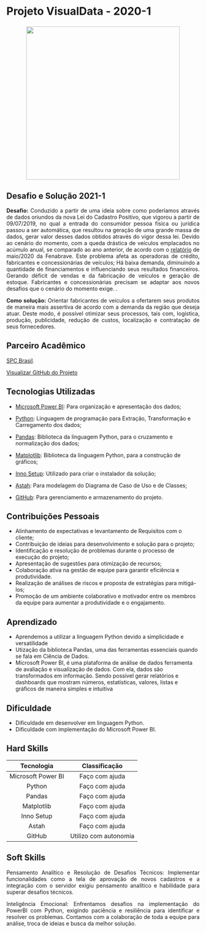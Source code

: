 # Projeto VisualData - 2020-1

<div align=center>
 <h3></h3>
  <img src="https://github.com/drosan19/Portfolio/assets/130381620/e544d9bb-ff6c-4eaa-8eb8-35ef9b403ad1" width=400 alt="" />
     
</div>

## Desafio e Solução  2021-1
<div align="justify">

<b>Desafio:</b> Conduzido a partir de uma ideia sobre como poderíamos através de dados oriundos da nova Lei do Cadastro Positivo, que vigorou a partir de 09/07/2019, no qual a entrada do consumidor pessoa física ou jurídica passou a ser automática, que resultou na geração de uma grande massa de dados, gerar valor desses dados obtidos através do vigor dessa lei.
​Devido ao cenário do momento, com a queda drástica de veículos emplacados no acúmulo anual, se comparado ao ano anterior, de acordo com o [relatório](http://www.fenabrave.org.br/portalv2/Conteudo/Emplacamentos) de maio/2020 da Fenabrave. Este problema afeta as operadoras de crédito, fabricantes e concessionárias de veículos; Há baixa demanda, diminuindo a quantidade de financiamentos e influenciando seus resultados financeiros. Gerando déficit de vendas e da fabricação de veículos e geração de estoque. Fabricantes e concessionárias precisam se adaptar aos novos desafios que o cenário do momento exige. .<br>

<b>Como solução:</b> Orientar fabricantes de veículos a ofertarem seus produtos de maneira mais assertiva de acordo com a demanda da região que deseja atuar. Deste modo, é possível otimizar seus processos, tais com, logística, produção, publicidade, redução de custos, localização e contratação de seus fornecedores.

</div>


## Parceiro Acadêmico
 [SPC Brasil](https://www.spcbrasil.org.br/).


[Visualizar GitHub do Projeto]()

## Tecnologias Utilizadas

- [Microsoft Power BI](https://powerbi.microsoft.com/pt-br/): Para organização e apresentação dos dados;	
  
- [Python](https://www.python.org/): Linguagem de programação para Extração, Transformação e Carregamento dos dados;	
  
- [Pandas](https://pandas.pydata.org/): Biblioteca da linguagem Python, para o cruzamento e normalização dos dados;
  	
- [Matplotlib](https://matplotlib.org/): Biblioteca da linguagem Python, para a construção de gráficos;	
  
- [Inno Setup](https://jrsoftware.org/isinfo.php): Utilizado para criar o instalador da solução;	
  
- [Astah](https://astah.net/): Para modelagem do Diagrama de Caso de Uso e de Classes;
    
- [GitHub](https://github.com/): Para gerenciamento e armazenamento do projeto.	
   <br/>

## Contribuições Pessoais

- Alinhamento de expectativas e levantamento de Requisitos com o cliente;
- Contribuição de ideias para desenvolvimento e solução para o projeto;
- Identificação e resolução de problemas durante o processo de execução do projeto;
- Apresentação de sugestões para otimização de recursos;
- Colaboração ativa na gestão de equipe para garantir eficiência e produtividade.
- Realização de análises de riscos e proposta de estratégias para mitigá-los;
- Promoção de um ambiente colaborativo e motivador entre os membros da equipe para aumentar a produtividade e o engajamento.

## Aprendizado
- Aprendemos a utilizar a linguagem  Python devido a simplicidade e versatilidade
- Utização da biblioteca Pandas, uma das ferramentas essenciais quando se fala em Ciência de Dados.
- Microsoft Power BI, é uma plataforma de análise de dados ferramenta de avaliação e visualização de dados. Com ela, dados são transformados em informação. Sendo possível gerar relatórios e dashboards que mostram números, estatísticas, valores, listas e gráficos de maneira simples e intuitiva

## Dificuldade
- Dificuldade em desenvolver em linguagem Python.
- Dificuldade com implementação do Microsoft Power BI.


## Hard Skills

|     Tecnologia     |   Classificação   |
| :----------------: | :---------------: |
| Microsoft Power BI |  Faço com ajuda   |
|       Python       |  Faço com ajuda   |
|       Pandas       |  Faço com ajuda   |
|     Matplotlib     |  Faço com ajuda   |
|     Inno Setup     |  Faço com ajuda   |
|       Astah        |  Faço com ajuda   |
|       GitHub       | Utilizo com autonomia |


## Soft Skills <br>
<div align="justify">

Pensamento Analítico e Resolução de Desafios Técnicos: Implementar funcionalidades como a tela de aprovação de novos cadastros e a integração com o servidor exigiu pensamento analítico e habilidade para superar desafios técnicos.

Inteligência Emocional:
Enfrentamos desafios na implementação do PowerBI com Python, exigindo paciência e resiliência para identificar e resolver os problemas. Contamos com a colaboração de toda a equipe para análise, troca de ideias e busca da melhor solução.


</div>

